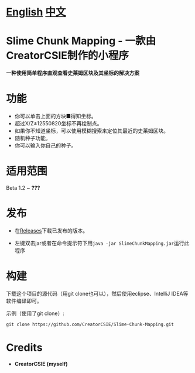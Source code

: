 # [English](README.md) [中文](README-ZH.md)

# Slime Chunk Mapping - 一款由CreatorCSIE制作的小程序

**一种使用简单程序直观查看史莱姆区块及其坐标的解决方案**

# 功能
* 你可以单击上面的方块■得知坐标。
* 超过X/Z±12550820坐标不再绘制点。
* 如果你不知道坐标，可以使用模糊搜索来定位其最近的史莱姆区块。
* 随机种子功能。
* 你可以输入你自己的种子。

# 适用范围
Beta 1.2 ~ **???**

# 发布
* 在[Releases](https://github.com/CreatorCSIE/Slime-Chunk-Mapping/releases)下载已发布的版本。

* 左键双击jar或者在命令提示符下用`java -jar SlimeChunkMapping.jar`运行此程序

# 构建
下载这个项目的源代码（用git clone也可以），然后使用eclipse、IntelliJ IDEA等软件编译即可。

示例（使用了git clone）:

`git clone https://github.com/CreatorCSIE/Slime-Chunk-Mapping.git`

# Credits
* **CreatorCSIE (myself)**
